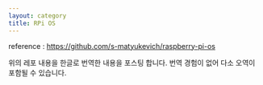 ```yaml
---
layout: category
title: RPi OS
---
```


reference : https://github.com/s-matyukevich/raspberry-pi-os

위의 레포 내용을 한글로 번역한 내용을 포스팅 합니다. 번역 경험이 없어 다소 오역이 포함될 수 있습니다.